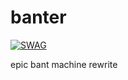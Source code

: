 # banter
[![SWAG](https://forthebadge.com/images/badges/built-with-swag.svg)](https://forthebadge.com)

epic bant machine rewrite
